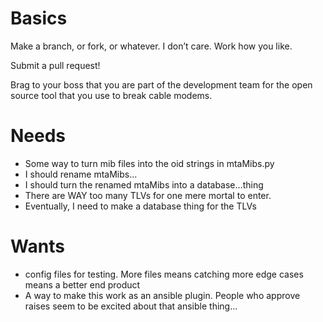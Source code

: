 # Basics

Make a branch, or fork, or whatever. I don’t care. Work how you like.

Submit a pull request!

Brag to your boss that you are part of the development team for the open source tool that you use to break cable modems.

# Needs

- Some way to turn mib files into the oid strings in mtaMibs.py
- I should rename mtaMibs…
- I should turn the renamed mtaMibs into a database…thing
- There are WAY too many TLVs for one mere mortal to enter.
- Eventually, I need to make a database thing for the TLVs

# Wants

- config files for testing. More files means catching more edge cases means a better end product
- A way to make this work as an ansible plugin. People who approve raises seem to be excited about that ansible thing…